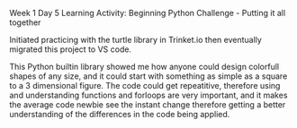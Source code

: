 Week 1 Day 5
Learning Activity: Beginning Python Challenge - Putting it all together

Initiated practicing with the turtle library in Trinket.io then eventually migrated this project to VS code.

This Python builtin library showed me how anyone could design colorfull shapes of any size, and it could start with something as simple as a square to a 3 dimensional figure. The code could get repeatitive, therefore using and understanding functions and forloops are very important, and it makes the average code newbie see the instant change therefore getting a better understanding of the differences in the code being applied.
